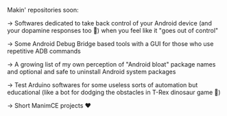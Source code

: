 Makin' repositories soon:

-> Softwares dedicated to take back control of your Android device (and your dopamine responses too 🤣) when you feel like it "goes out of control"

-> Some Android Debug Bridge based tools with a GUI for those who use repetitive ADB commands

-> A growing list of my own perception of "Android bloat" package names and optional and safe to uninstall Android system packages

-> Test Arduino softwares for some useless sorts of automation but educational (like a bot for dodging the obstacles in T-Rex dinosaur game 🤣)

-> Short ManimCE projects ❤️

<!---
rmigz02/rmigz02 is a ✨ special ✨ repository because its `README.md` (this file) appears on your GitHub profile.
You can click the Preview link to take a look at your changes.
--->
